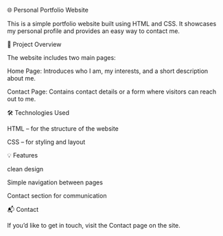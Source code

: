 🌐 Personal Portfolio Website

This is a simple portfolio website built using HTML and CSS.
It showcases my personal profile and provides an easy way to contact me.

📄 Project Overview

The website includes two main pages:

Home Page: Introduces who I am, my interests, and a short description about me.

Contact Page: Contains contact details or a form where visitors can reach out to me.


🛠 Technologies Used

HTML – for the structure of the website

CSS – for styling and layout


💡 Features

clean design

Simple navigation between pages

Contact section for communication


📬 Contact

If you’d like to get in touch, visit the Contact page on the site.
